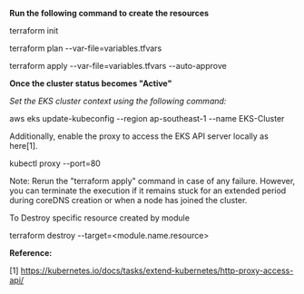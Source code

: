 
**Run the following command to create the resources**

terraform init

terraform plan --var-file=variables.tfvars

terraform apply --var-file=variables.tfvars --auto-approve

**Once the cluster status becomes "Active"**

*Set the EKS cluster context using the following command:*

aws eks update-kubeconfig --region ap-southeast-1 --name EKS-Cluster

Additionally, enable the proxy to access the EKS API server locally as here[1].

kubectl proxy --port=80

Note: Rerun the "terraform apply" command in case of any failure. However, you can terminate the execution if it remains stuck for an extended period during coreDNS creation or when a node has joined the cluster.

To Destroy specific resource created by module

terraform destroy --target=<module.name.resource>

**Reference:**

[1] https://kubernetes.io/docs/tasks/extend-kubernetes/http-proxy-access-api/
